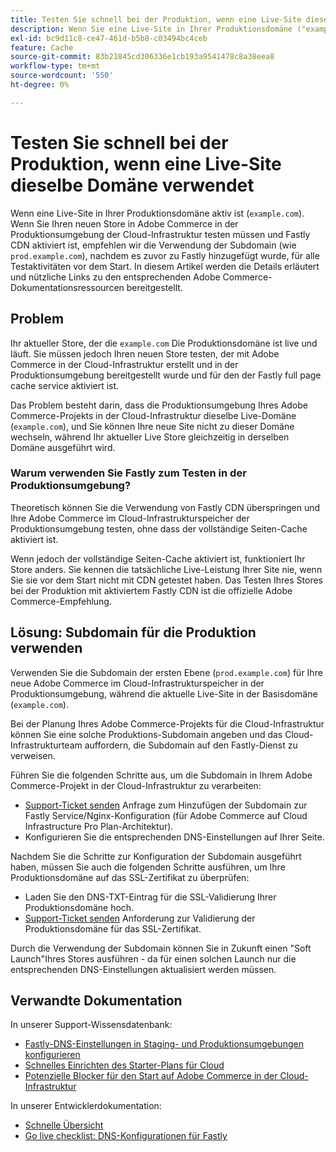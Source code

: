 ```yaml
---
title: Testen Sie schnell bei der Produktion, wenn eine Live-Site dieselbe Domäne verwendet
description: Wenn Sie eine Live-Site in Ihrer Produktionsdomäne ("example.com") eingerichtet haben und Ihren neuen Store in Adobe Commerce in der Produktionsumgebung der Cloud-Infrastruktur testen müssen, in der Fastly CDN aktiviert ist, empfehlen wir die Verwendung der Subdomain (z. B. "prod.example.com"), die Sie zuvor zu Fastly hinzugefügt haben, für alle Testaktivitäten vor dem Start. In diesem Artikel werden die Details erläutert und nützliche Links zu den entsprechenden Adobe Commerce-Dokumentationsressourcen bereitgestellt.
exl-id: bc9d11c8-ce47-461d-b5b8-c03494bc4ceb
feature: Cache
source-git-commit: 83b21845cd306336e1cb193a9541478c8a38eea8
workflow-type: tm+mt
source-wordcount: '550'
ht-degree: 0%

---
```


# Testen Sie schnell bei der Produktion, wenn eine Live-Site dieselbe Domäne verwendet

Wenn eine Live-Site in Ihrer Produktionsdomäne aktiv ist (`example.com`). Wenn Sie Ihren neuen Store in Adobe Commerce in der Produktionsumgebung der Cloud-Infrastruktur testen müssen und Fastly CDN aktiviert ist, empfehlen wir die Verwendung der Subdomain (wie `prod.example.com`), nachdem es zuvor zu Fastly hinzugefügt wurde, für alle Testaktivitäten vor dem Start. In diesem Artikel werden die Details erläutert und nützliche Links zu den entsprechenden Adobe Commerce-Dokumentationsressourcen bereitgestellt.

## Problem

Ihr aktueller Store, der die `example.com` Die Produktionsdomäne ist live und läuft. Sie müssen jedoch Ihren neuen Store testen, der mit Adobe Commerce in der Cloud-Infrastruktur erstellt und in der Produktionsumgebung bereitgestellt wurde und für den der Fastly full page cache service aktiviert ist.

Das Problem besteht darin, dass die Produktionsumgebung Ihres Adobe Commerce-Projekts in der Cloud-Infrastruktur dieselbe Live-Domäne (`example.com`), und Sie können Ihre neue Site nicht zu dieser Domäne wechseln, während Ihr aktueller Live Store gleichzeitig in derselben Domäne ausgeführt wird.

### Warum verwenden Sie Fastly zum Testen in der Produktionsumgebung?

Theoretisch können Sie die Verwendung von Fastly CDN überspringen und Ihre Adobe Commerce im Cloud-Infrastrukturspeicher der Produktionsumgebung testen, ohne dass der vollständige Seiten-Cache aktiviert ist.

Wenn jedoch der vollständige Seiten-Cache aktiviert ist, funktioniert Ihr Store anders. Sie kennen die tatsächliche Live-Leistung Ihrer Site nie, wenn Sie sie vor dem Start nicht mit CDN getestet haben. Das Testen Ihres Stores bei der Produktion mit aktiviertem Fastly CDN ist die offizielle Adobe Commerce-Empfehlung.

## Lösung: Subdomain für die Produktion verwenden

Verwenden Sie die Subdomain der ersten Ebene (`prod.example.com`) für Ihre neue Adobe Commerce im Cloud-Infrastrukturspeicher in der Produktionsumgebung, während die aktuelle Live-Site in der Basisdomäne (`example.com`).

Bei der Planung Ihres Adobe Commerce-Projekts für die Cloud-Infrastruktur können Sie eine solche Produktions-Subdomain angeben und das Cloud-Infrastrukturteam auffordern, die Subdomain auf den Fastly-Dienst zu verweisen.

Führen Sie die folgenden Schritte aus, um die Subdomain in Ihrem Adobe Commerce-Projekt in der Cloud-Infrastruktur zu verarbeiten:

* [Support-Ticket senden](/help/help-center-guide/help-center/magento-help-center-user-guide.md#submit-ticket) Anfrage zum Hinzufügen der Subdomain zur Fastly Service/Nginx-Konfiguration (für Adobe Commerce auf Cloud Infrastructure Pro Plan-Architektur).
* Konfigurieren Sie die entsprechenden DNS-Einstellungen auf Ihrer Seite.

Nachdem Sie die Schritte zur Konfiguration der Subdomain ausgeführt haben, müssen Sie auch die folgenden Schritte ausführen, um Ihre Produktionsdomäne auf das SSL-Zertifikat zu überprüfen:

* Laden Sie den DNS-TXT-Eintrag für die SSL-Validierung Ihrer Produktionsdomäne hoch.
* [Support-Ticket senden](/help/help-center-guide/help-center/magento-help-center-user-guide.md#submit-ticket) Anforderung zur Validierung der Produktionsdomäne für das SSL-Zertifikat.

Durch die Verwendung der Subdomain können Sie in Zukunft einen &quot;Soft Launch&quot;Ihres Stores ausführen - da für einen solchen Launch nur die entsprechenden DNS-Einstellungen aktualisiert werden müssen.

## Verwandte Dokumentation

In unserer Support-Wissensdatenbank:

* [Fastly-DNS-Einstellungen in Staging- und Produktionsumgebungen konfigurieren](https://experienceleague.adobe.com/docs/commerce-knowledge-base/kb/how-to/configure-fastly-dns-settings-on-staging-and-production-environments.html)
* [Schnelles Einrichten des Starter-Plans für Cloud](https://experienceleague.adobe.com/docs/commerce-knowledge-base/kb/how-to/set-up-fastly-for-starter-plan-on-cloud.html)
* [Potenzielle Blocker für den Start auf Adobe Commerce in der Cloud-Infrastruktur](https://experienceleague.adobe.com/docs/commerce-knowledge-base/kb/troubleshooting/miscellaneous/blockers-launching-on-magento-commerce-cloud.html)

In unserer Entwicklerdokumentation:

* [Schnelle Übersicht](https://experienceleague.adobe.com/docs/commerce-cloud-service/user-guide/cdn/fastly.html)
* [Go live checklist: DNS-Konfigurationen für Fastly](https://experienceleague.adobe.com/docs/commerce-cloud-service/user-guide/launch/checklist.html)

